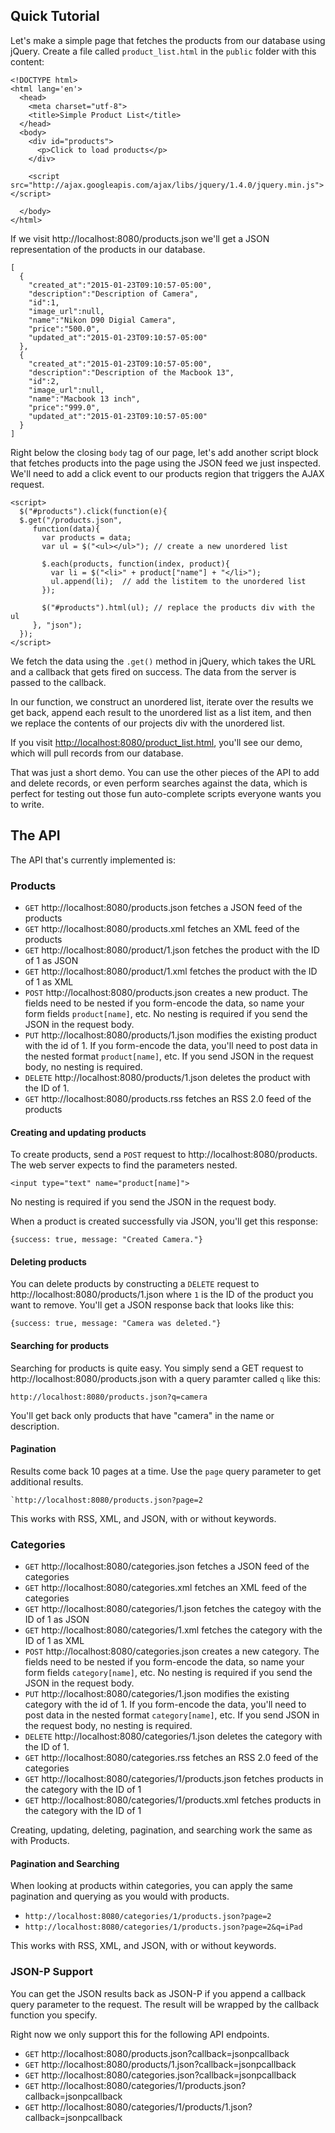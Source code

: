 Quick Tutorial
-------
Let's make a simple page that fetches the products from our database using jQuery. Create a file called `product_list.html` in the `public` folder with this content:

    <!DOCTYPE html>
    <html lang='en'>
      <head>
        <meta charset="utf-8">
        <title>Simple Product List</title>
      </head>
      <body>
        <div id="products">
          <p>Click to load products</p>
        </div>
        
        <script src="http://ajax.googleapis.com/ajax/libs/jquery/1.4.0/jquery.min.js"></script>

      </body>
    </html>

If we visit http://localhost:8080/products.json we'll get a JSON representation of 
the products in our database.

    [
      {
        "created_at":"2015-01-23T09:10:57-05:00",
        "description":"Description of Camera",
        "id":1,
        "image_url":null,
        "name":"Nikon D90 Digial Camera",
        "price":"500.0",
        "updated_at":"2015-01-23T09:10:57-05:00"
      },
      {
        "created_at":"2015-01-23T09:10:57-05:00",
        "description":"Description of the Macbook 13",
        "id":2,
        "image_url":null,
        "name":"Macbook 13 inch",
        "price":"999.0",
        "updated_at":"2015-01-23T09:10:57-05:00"
      }
    ]

Right below the closing `body` tag of our page, let's add another script block that fetches 
products into the page using the JSON feed we just inspected. We'll need to add a click event
to our products region that triggers the AJAX request.

    <script>
      $("#products").click(function(e){
      $.get("/products.json",
         function(data){
           var products = data;
           var ul = $("<ul></ul>"); // create a new unordered list
         
           $.each(products, function(index, product){
             var li = $("<li>" + product["name"] + "</li>");
             ul.append(li);  // add the listitem to the unordered list
           });
         
           $("#products").html(ul); // replace the products div with the ul
         }, "json");
      });
    </script>
  
We fetch the data using the `.get()` method in jQuery, which takes the URL and a callback that gets fired on success. The data from the server is passed to the callback.

In our function, we construct an unordered list, iterate over the results we get back,
append each result to the unordered list as a list item, and then we replace the contents of our projects div with the unordered list.

If you visit <http://localhost:8080/product_list.html>, you'll see our demo, which will pull records from our database.

That was just a short demo. You can use the other pieces of the API to add and delete records, or even perform searches against the data, which is perfect for testing out those fun auto-complete scripts everyone wants you to write.

The API
---------

The API that's currently implemented is:

### Products
* `GET` http://localhost:8080/products.json fetches a JSON feed of the products
* `GET` http://localhost:8080/products.xml fetches an XML feed of the products
* `GET` http://localhost:8080/product/1.json fetches the product with the ID of 1 as JSON
* `GET` http://localhost:8080/product/1.xml fetches the product with the ID of 1 as XML
* `POST` http://localhost:8080/products.json creates a new product. The fields need to be nested if you form-encode the data, so name your form fields `product[name]`, etc. No nesting is required if you send the JSON in the request body.
* `PUT` http://localhost:8080/products/1.json modifies the existing product with the id of 1. If you form-encode the data, you'll need to post data in the nested format `product[name]`, etc. If you send JSON in the request body, no nesting is required.
* `DELETE` http://localhost:8080/products/1.json deletes the product with the ID of 1.
* `GET` http://localhost:8080/products.rss fetches an RSS 2.0 feed of the products

#### Creating and updating products
To create products, send a `POST` request to http://localhost:8080/products. The
web server expects to find the parameters nested. 

    <input type="text" name="product[name]">
    
No nesting is required if you send the JSON in the request body.

When a product is created successfully via JSON, you'll get this response:

    {success: true, message: "Created Camera."}

#### Deleting products
You can delete products by constructing a `DELETE` request to  http://localhost:8080/products/1.json where `1` is the ID of the product you want to remove. You'll get a JSON response back that looks like this:

    {success: true, message: "Camera was deleted."}
    
#### Searching for products

Searching for products is quite easy. You simply send a GET request to http://localhost:8080/products.json with a query paramter called `q` 
like this:

    http://localhost:8080/products.json?q=camera

You'll get back only products that have "camera" in the name or description.

#### Pagination

Results come back 10 pages at a time. Use the `page` query parameter to get additional results.

    `http://localhost:8080/products.json?page=2
    
This works with RSS, XML, and JSON, with or without keywords.

### Categories

* `GET` http://localhost:8080/categories.json fetches a JSON feed of the categories
* `GET` http://localhost:8080/categories.xml fetches an XML feed of the categories
* `GET` http://localhost:8080/categories/1.json fetches the categoy with the ID of 1 as JSON
* `GET` http://localhost:8080/categories/1.xml fetches the category with the ID of 1 as XML
* `POST` http://localhost:8080/categories.json creates a new category. The fields need to be nested if you form-encode the data, so name your form fields `category[name]`, etc. No nesting is required if you send the JSON in the request body.
* `PUT` http://localhost:8080/categories/1.json modifies the existing category with the id of 1. If you form-encode the data, you'll need to post data in the nested format `category[name]`, etc. If you send JSON in the request body, no nesting is required.
* `DELETE` http://localhost:8080/categories/1.json deletes the category with the ID of 1.
* `GET` http://localhost:8080/categories.rss fetches an RSS 2.0 feed of the categories
* `GET` http://localhost:8080/categories/1/products.json fetches products in the category with the ID of 1
* `GET` http://localhost:8080/categories/1/products.xml fetches products in the category with the ID of 1

Creating, updating, deleting, pagination, and searching work the same as with Products.

#### Pagination and Searching

When looking at products within categories, you can apply the same pagination and querying as you would with products.

* `http://localhost:8080/categories/1/products.json?page=2`
* `http://localhost:8080/categories/1/products.json?page=2&q=iPad`
    
This works with RSS, XML, and JSON, with or without keywords.

### JSON-P Support

You can get the JSON results back as JSON-P if you append a callback query parameter to the request. The result will be wrapped by the callback function you specify.

Right now we only support this for the following API endpoints.

* `GET` http://localhost:8080/products.json?callback=jsonpcallback
* `GET` http://localhost:8080/products/1.json?callback=jsonpcallback
* `GET` http://localhost:8080/categories.json?callback=jsonpcallback
* `GET` http://localhost:8080/categories/1/products.json?callback=jsonpcallback
* `GET` http://localhost:8080/categories/1/products/1.json?callback=jsonpcallback
